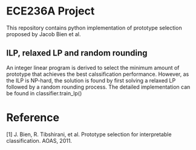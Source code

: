 # ECE236A Project
This repository contains python implementation of prototype selection proposed by Jacob Bien et al.

## ILP, relaxed LP and random rounding
An integer linear program is derived to select the minimum amount of prototype that achieves the best calssification performance. However, as the ILP is NP-hard, the solution is found by first solving a relaxed LP followed by a random rounding process. The detailed implementation can be found in classifier.train_lp()

# Reference
[1] J. Bien, R. Tibshirani, et al. Prototype selection for interpretable classification. AOAS, 2011.
